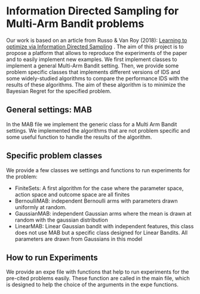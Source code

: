 # Information Directed Sampling for Multi-Arm Bandit problems

Our work is based on an article from Russo & Van Roy (2018): [Learning to optimize via Information Directed Sampling](https://github.com/nchopin/particles) .
The aim of this project is to propose a platform that allows to reproduce the experiments of the paper and to easily implement new examples.
We first implement classes to implement a general Multi-Arm Bandit setting. Then, we provide some problem specific classes that implements different versions of IDS and some widely-studied algorithms to compare the performance IDS with the results of these algorithms.
The aim of these algorithm is to minimize the Bayesian Regret for the specified problem.

## General settings: MAB

In the MAB file we implement the generic class for a Multi Arm Bandit settings. We implemented the algorithms that are not problem specific and some useful function to handle the results of the algorithm.

## Specific problem classes

We provide a few classes we settings and functions to run experiments for the problem:

* FiniteSets: A first algorithm for the case where the parameter space, action space and outcome space are all finites
* BernoulliMAB: independent Bernoulli arms with parameters drawn uniformly at random. 
* GaussianMAB: independent Gaussian arms where the mean is drawn at random with the gaussian distribution
* LinearMAB: Linear Gaussian bandit with independent features, this class does not use MAB but a specific class designed for Linear Bandits. All parameters are drawn from Gaussians in this model

## How to run Experiments

We provide an expe file with functions that help to run experiments for the pre-cited problems easily. These function are called in the main file, which is designed to help the choice of the arguments in the expe functions.
